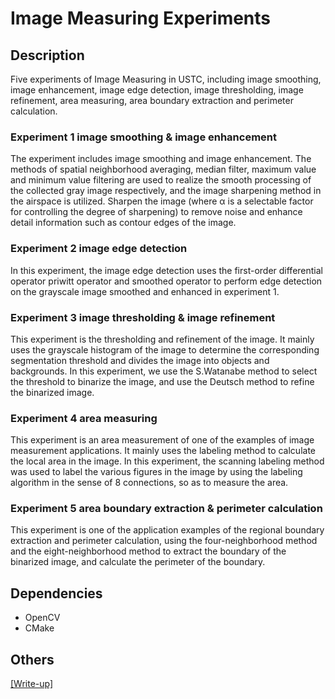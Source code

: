 # Image Measuring Experiments

## Description

Five experiments of Image Measuring in USTC, including image smoothing,  image enhancement,  image edge detection,  image thresholding, image refinement, area measuring, area boundary extraction and perimeter calculation.

### Experiment 1 image smoothing & image enhancement

The experiment includes image smoothing and image enhancement. The methods of spatial neighborhood averaging, median filter, maximum value and minimum value filtering are used to realize the smooth processing of the collected gray image respectively, and the image sharpening method in the airspace is utilized. Sharpen the image (where α is a selectable factor for controlling the degree of sharpening) to remove noise and enhance detail information such as contour edges of the image.

### Experiment 2 image edge detection

In this experiment, the image edge detection uses the first-order differential operator priwitt operator and smoothed operator to perform edge detection on the grayscale image smoothed and enhanced in experiment 1.

### Experiment 3 image thresholding & image refinement

This experiment is the thresholding and refinement of the image. It mainly uses the grayscale histogram of the image to determine the corresponding segmentation threshold and divides the image into objects and backgrounds. In this experiment, we use the S.Watanabe method to select the threshold to binarize the image, and use the Deutsch method to refine the binarized image.

### Experiment 4 area measuring

This experiment is an area measurement of one of the examples of image measurement applications. It mainly uses the labeling method to calculate the local area in the image. In this experiment, the scanning labeling method was used to label the various figures in the image by using the labeling algorithm in the sense of 8 connections, so as to measure the area.

### Experiment 5 area boundary extraction & perimeter calculation

This experiment is one of the application examples of the regional boundary extraction and perimeter calculation, using the four-neighborhood method and the eight-neighborhood method to extract the boundary of the binarized image, and calculate the perimeter of the boundary.

## Dependencies

* OpenCV
* CMake

## Others

[[Write-up]](https://github.com/zhearing/image_measuring_experiments/raw/master/%E5%9B%BE%E5%83%8F%E6%B5%8B%E9%87%8F%E5%AE%9E%E9%AA%8C%E8%AE%B2%E4%B9%89.pdf)




